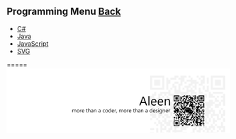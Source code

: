 ## Programming Menu	[Back](./../Readme.md)
* [C#](./C%23/C%23%20Menu.md)
* [Java](./Java/Java.md)
* [JavaScript](./JavaScript/JavaScript.md)
* [SVG](./SVG/SVG.md)

=====
<a href="http://aleen42.github.io/" target="_blank" ><img src="./../pic/tail.gif"></a>
